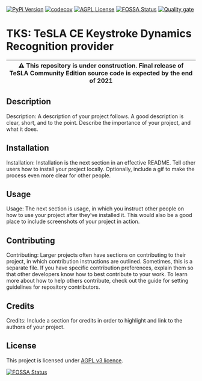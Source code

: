 [![PyPi Version](https://img.shields.io/pypi/v/tesla-ce-provider-ks-tks.svg)](https://pypi.python.org/pypi/tesla-ce-provider-ks-tks/)
[![codecov](https://codecov.io/gh/tesla-ce/provider-ks-tks/branch/main/graph/badge.svg?token=PJJQMW981P)](https://codecov.io/gh/tesla-ce/provider-ks-tks)
[![AGPL License](https://img.shields.io/badge/license-AGPL-blue.svg)](http://www.gnu.org/licenses/agpl-3.0)
[![FOSSA Status](https://app.fossa.com/api/projects/custom%2B26246%2Fgithub.com%2Ftesla-ce%2Fprovider-ks-tks.svg?type=shield)](https://app.fossa.com/projects/custom%2B26246%2Fgithub.com%2Ftesla-ce%2Fprovider-ks-tks?ref=badge_shield)
[![Quality gate](https://sonar.sunai.uoc.edu/api/project_badges/quality_gate?project=tesla-ce_provider-ks-tks)](https://sonar.sunai.uoc.edu/dashboard?id=tesla-ce_provider-ks-tks)
# TKS: TeSLA CE Keystroke Dynamics Recognition provider 

| :warning: This repository is **under construction**. Final release of TeSLA Community Edition source code is expected by the **end of 2021** |
| --- |

## Description
Description: A description of your project follows. A good description is clear, short, and to the point. Describe the importance of your project, and what it does.

## Installation
Installation: Installation is the next section in an effective README. Tell other users how to install your project locally. Optionally, include a gif to make the process even more clear for other people.

## Usage
Usage: The next section is usage, in which you instruct other people on how to use your project after they’ve installed it. This would also be a good place to include screenshots of your project in action.

## Contributing
Contributing: Larger projects often have sections on contributing to their project, in which contribution instructions are outlined. Sometimes, this is a separate file. If you have specific contribution preferences, explain them so that other developers know how to best contribute to your work. To learn more about how to help others contribute, check out the guide for setting guidelines for repository contributors.

## Credits
Credits: Include a section for credits in order to highlight and link to the authors of your project.

## License
This project is licensed under [AGPL v3 licence](http://www.gnu.org/licenses/agpl-3.0).

[![FOSSA Status](https://app.fossa.com/api/projects/custom%2B26246%2Fgithub.com%2Ftesla-ce%2Fprovider-ks-tks.svg?type=large)](https://app.fossa.com/projects/custom%2B26246%2Fgithub.com%2Ftesla-ce%2Fprovider-ks-tks?ref=badge_large)
